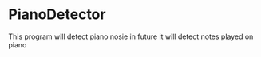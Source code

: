 # PianoDetector
This program will detect piano nosie in future it will detect notes played on piano
